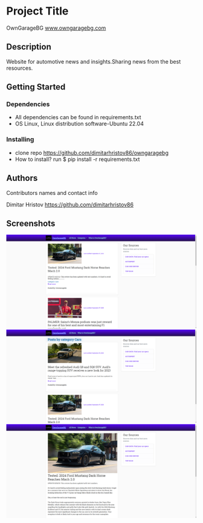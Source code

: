 # Project Title

OwnGarageBG
www.owngaragebg.com

## Description

Website for automotive news and insights.Sharing news from the best resources.

## Getting Started

### Dependencies

* All dependencies can be found in requirements.txt
* OS Linux, Linux distribution software-Ubuntu 22.04

### Installing

* clone repo https://github.com/dimitarhristov86/owngaragebg
* How to install? run  $ pip install -r requirements.txt

## Authors

Contributors names and contact info

Dimitar Hristov
https://github.com/dimitarhristov86


## Screenshots
![Screenshot from 2023-09-08 10-11-55.png](https://github.com/dimitarhristov86/ongaragebg/blob/master/Screenshot%20from%202023-09-08%2010-11-55.png)
![Screenshot from 2023-09-08 10-12-07.png](https://github.com/dimitarhristov86/ongaragebg/blob/master/Screenshot%20from%202023-09-08%2010-12-07.png)
![Screenshot from 2023-09-08 10-12-17.png](https://github.com/dimitarhristov86/ongaragebg/blob/master/Screenshot%20from%202023-09-08%2010-12-17.png)
